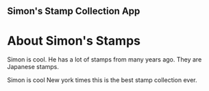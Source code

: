 Simon's Stamp Collection App
---

# About Simon's Stamps  

Simon is cool. He has a lot of stamps from many years ago. They are Japanese stamps.

Simon is cool
New york times this is the best stamp collection ever.


